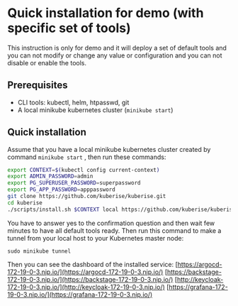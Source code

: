 # Quick installation for demo  (with specific set of tools)


This instruction is only for demo and it will deploy a set of default tools and you can not modify or change any value or configuration and you can not disable or enable the tools.
## Prerequisites

- CLI tools: kubectl, helm, htpasswd, git
- A local minikube kubernetes cluster (`minikube start`)

## Quick installation

Assume that you have a local minikube kubernetes cluster created by command `minikube start` , then run these commands:

```sh
export CONTEXT=$(kubectl config current-context)
export ADMIN_PASSWORD=admin
export PG_SUPERUSER_PASSWORD=superpassword
export PG_APP_PASSWORD=apppassword
git clone https://github.com/kuberise/kuberise.git
cd kuberise
./scripts/install.sh $CONTEXT local https://github.com/kuberise/kuberise.git main
```

You have to answer yes to the confirmation question and then wait few minutes to have all default tools ready. Then run this command to make a tunnel from your local host to your Kubernetes master node:

```shell
sudo minikube tunnel
```

Then you can see the dashboard of the installed service:
[https://argocd-172-19-0-3.nip.io/](https://argocd-172-19-0-3.nip.io/)
[https://backstage-172-19-0-3.nip.io/](https://backstage-172-19-0-3.nip.io/)
[http://keycloak-172-19-0-3.nip.io/](http://keycloak-172-19-0-3.nip.io/)
[https://grafana-172-19-0-3.nip.io/](https://grafana-172-19-0-3.nip.io/)
